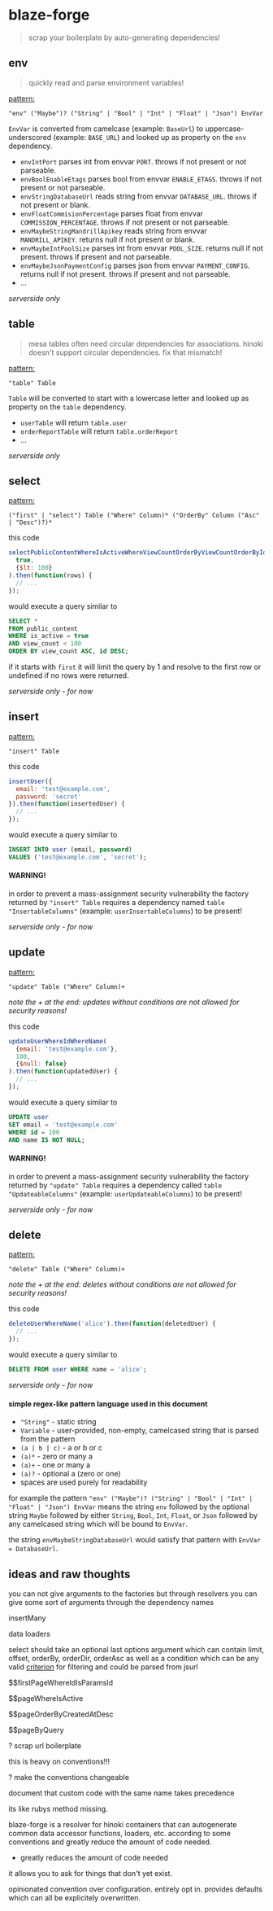# blaze-forge

> scrap your boilerplate by auto-generating dependencies!

## env

> quickly read and parse environment variables!

[pattern:](#throughout-this-document-a-simple-regex-like-pattern-language-will-be-used)

```
"env" ("Maybe")? ("String" | "Bool" | "Int" | "Float" | "Json") EnvVar
```

`EnvVar` is converted from camelcase (example: `BaseUrl`) to uppercase-underscored (example: `BASE_URL`)
and looked up as property on the `env` dependency.

- `envIntPort` parses int from envvar `PORT`. throws if not present or not parseable.
- `envBoolEnableEtags` parses bool from envvar `ENABLE_ETAGS`. throws if not present or not parseable.
- `envStringDatabaseUrl` reads string from envvar `DATABASE_URL`. throws if not present or blank.
- `envFloatCommisionPercentage` parses float from envvar `COMMISSION_PERCENTAGE`. throws if not present or not parseable.
- `envMaybeStringMandrillApikey` reads string from envvar `MANDRILL_APIKEY`. returns null if not present or blank.
- `envMaybeIntPoolSize` parses int from envvar `POOL_SIZE`. returns null if not present. throws if present and not parseable.
- `envMaybeJsonPaymentConfig` parses json from envvar `PAYMENT_CONFIG`. returns null if not present. throws if present and not parseable.
- ...

*serverside only*

## table

> mesa tables often need circular dependencies for associations.
> hinoki doesn't support circular dependencies.
> fix that mismatch!

[pattern:](#throughout-this-document-a-simple-regex-like-pattern-language-will-be-used)

```
"table" Table
```

`Table` will be converted to start with a lowercase letter and
looked up as property on the `table` dependency.

- `userTable` will return `table.user`
- `orderReportTable` will return `table.orderReport`
- ...

*serverside only*

## select

[pattern:](#throughout-this-document-a-simple-regex-like-pattern-language-will-be-used)

```
("first" | "select") Table ("Where" Column)* ("OrderBy" Column ("Asc" | "Desc")?)*
```

this code

```javascript
selectPublicContentWhereIsActiveWhereViewCountOrderByViewCountOrderByIdDesc(
  true,
  {$lt: 100}
).then(function(rows) {
  // ...
});
```

would execute a query similar to
```sql
SELECT *
FROM public_content
WHERE is_active = true
AND view_count < 100
ORDER BY view_count ASC, id DESC;
```

if it starts with `first` it will limit the query by 1 and resolve to the first row or undefined if no rows were returned.

*serverside only - for now*

## insert

[pattern:](#throughout-this-document-a-simple-regex-like-pattern-language-will-be-used)

```
"insert" Table
```

this code

```javascript
insertUser({
  email: 'test@example.com',
  password: 'secret'
}).then(function(insertedUser) {
  // ...
});
```

would execute a query similar to
```sql
INSERT INTO user (email, password)
VALUES ('test@example.com', 'secret');
```

#### WARNING!

in order to prevent a mass-assignment security vulnerability
the factory returned by `"insert" Table` requires
a dependency named `table "InsertableColumns"`
(example: `userInsertableColumns`) to be present!

*serverside only - for now*

## update

[pattern:](#throughout-this-document-a-simple-regex-like-pattern-language-will-be-used)

```
"update" Table ("Where" Column)+
```

*note the + at the end: updates without conditions are not allowed for security reasons!*

this code

```javascript
updateUserWhereIdWhereName(
  {email: 'test@example.com'},
  100,
  {$null: false}
).then(function(updatedUser) {
  // ...
});
```

would execute a query similar to
```sql
UPDATE user
SET email = 'test@example.com'
WHERE id = 100
AND name IS NOT NULL;
```

#### WARNING!

in order to prevent a mass-assignment security vulnerability
the factory returned by `"update" Table` requires
a dependency called `table "UpdateableColumns"`
(example: `userUpdateableColumns`) to be present!

*serverside only - for now*

## delete

[pattern:](#throughout-this-document-a-simple-regex-like-pattern-language-will-be-used)

```
"delete" Table ("Where" Column)+
```

*note the + at the end: deletes without conditions are not allowed for security reasons!*

this code

```javascript
deleteUserWhereName('alice').then(function(deletedUser) {
  // ...
});
```

would execute a query similar to
```sql
DELETE FROM user WHERE name = 'alice';
```

*serverside only - for now*

#### simple regex-like pattern language used in this document

- `"String"` - static string
- `Variable` - user-provided, non-empty, camelcased string that is parsed from the pattern
- `(a | b | c)` - a or b or c
- `(a)*` - zero or many a
- `(a)+` - one or many a
- `(a)?` - optional a (zero or one)
- spaces are used purely for readability

for example the pattern `"env" ("Maybe")? ("String" | "Bool" | "Int" | "Float" | "Json") EnvVar`
means the string `env` followed by the optional string `Maybe` followed by
either `String`, `Bool`, `Int`, `Float`, or `Json` followed by any camelcased
string which will be bound to `EnvVar`.

the string `envMaybeStringDatabaseUrl` would satisfy that pattern with `EnvVar = DatabaseUrl`.

## ideas and raw thoughts

you can not give arguments to the factories
but through resolvers you can give some sort of arguments
through the dependency names

insertMany

data loaders

select should take an optional last options argument
which can contain limit, offset, orderBy, orderDir, orderAsc
as well as a condition which
can be any valid [criterion](https://github.com/snd/criterion) for filtering
and could be parsed from jsurl

$$firstPageWhereIdIsParamsId

$$pageWhereIsActive

$$pageOrderByCreatedAtDesc

$$pageByQuery

? scrap url boilerplate

this is heavy on conventions!!!

? make the conventions changeable

document that custom code with the same name takes precedence

its like rubys method missing.

blaze-forge is a resolver for hinoki containers that can autogenerate
common data accessor functions, loaders, etc.
according to some conventions
and greatly reduce the amount of code needed.

- greatly reduces the amount of code needed

it allows you to ask for things that don't yet exist.

opinionated
convention over configuration.
entirely opt in.
provides defaults which can all be explicitely overwritten.
